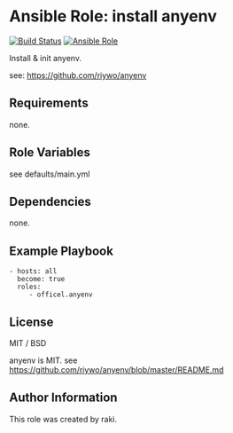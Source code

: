 Ansible Role: install anyenv
=========

[![Build Status](https://travis-ci.org/officel/ansible-role-anyenv.svg?branch=master)](https://travis-ci.org/officel/ansible-role-anyenv)
[![Ansible Role](https://img.shields.io/badge/galaxy-officel.anyenv-blue.svg?maxAge=2592000)](https://galaxy.ansible.com/officel/anyenv/)

Install & init anyenv.

see: https://github.com/riywo/anyenv

Requirements
------------

none.

Role Variables
--------------

see defaults/main.yml

Dependencies
------------

none.

Example Playbook
----------------

    - hosts: all
      become: true
      roles:
         - officel.anyenv

License
-------

MIT / BSD

anyenv is MIT. see https://github.com/riywo/anyenv/blob/master/README.md

Author Information
------------------

This role was created by raki.

